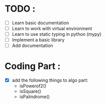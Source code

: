# TODO :

- [ ] Learn basic documentation
- [ ] Learn to work with virtual environment
- [ ] Learn to use static typing in python (mypy)
- [ ] Implement a basic library
- [ ] Add documentation 

# Coding Part :

- [x] add the following things to algo part:
    * isPowerof2()
    * isSquare()
    * isPalindrome()
